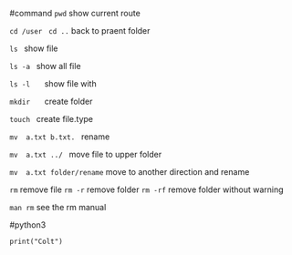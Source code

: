 #command
`pwd`        show current route

`cd /user
`
`cd ..`      back to praent folder

`ls `        show file

`ls -a `     show all file

`ls -l   `   show file with

`mkdir   `   create folder

`touch `     create file.type

`mv  a.txt b.txt. `  rename

`mv  a.txt ../ `     move file to upper folder

`mv  a.txt folder/rename`  move to another direction and rename

`rm`              remove file
`rm -r`           remove folder
`rm -rf`          remove folder without warning

`man rm` see the rm manual

#python3

`print("Colt") `
